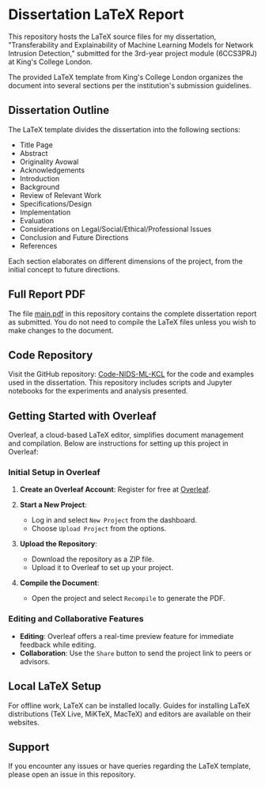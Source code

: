 # Dissertation LaTeX Report

This repository hosts the LaTeX source files for my dissertation, "Transferability and Explainability of Machine Learning Models for Network Intrusion Detection," submitted for the 3rd-year project module (6CCS3PRJ) at King's College London.

The provided LaTeX template from King's College London organizes the document into several sections per the institution's submission guidelines.

## Dissertation Outline

The LaTeX template divides the dissertation into the following sections:

- Title Page
- Abstract
- Originality Avowal
- Acknowledgements
- Introduction
- Background
- Review of Relevant Work
- Specifications/Design
- Implementation
- Evaluation
- Considerations on Legal/Social/Ethical/Professional Issues
- Conclusion and Future Directions
- References

Each section elaborates on different dimensions of the project, from the initial concept to future directions.

## Full Report PDF

The file [main.pdf](main.pdf) in this repository contains the complete dissertation report as submitted. You do not need to compile the LaTeX files unless you wish to make changes to the document.

## Code Repository

Visit the GitHub repository: [Code-NIDS-ML-KCL](https://github.com/bedair81/Code-NIDS-ML-KCL) for the code and examples used in the dissertation. This repository includes scripts and Jupyter notebooks for the experiments and analysis presented.

## Getting Started with Overleaf

Overleaf, a cloud-based LaTeX editor, simplifies document management and compilation. Below are instructions for setting up this project in Overleaf:

### Initial Setup in Overleaf

1. **Create an Overleaf Account**: Register for free at [Overleaf](https://www.overleaf.com/signup).

2. **Start a New Project**:
   - Log in and select `New Project` from the dashboard.
   - Choose `Upload Project` from the options.

3. **Upload the Repository**:
   - Download the repository as a ZIP file.
   - Upload it to Overleaf to set up your project.

4. **Compile the Document**:
   - Open the project and select `Recompile` to generate the PDF.

### Editing and Collaborative Features

- **Editing**: Overleaf offers a real-time preview feature for immediate feedback while editing.
- **Collaboration**: Use the `Share` button to send the project link to peers or advisors.

## Local LaTeX Setup

For offline work, LaTeX can be installed locally. Guides for installing LaTeX distributions (TeX Live, MiKTeX, MacTeX) and editors are available on their websites.

## Support

If you encounter any issues or have queries regarding the LaTeX template, please open an issue in this repository.
